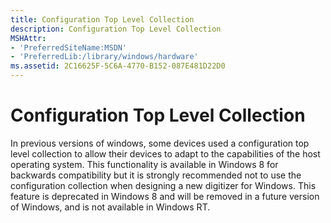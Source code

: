 ```yaml
---
title: Configuration Top Level Collection
description: Configuration Top Level Collection
MSHAttr:
- 'PreferredSiteName:MSDN'
- 'PreferredLib:/library/windows/hardware'
ms.assetid: 2C16625F-5C6A-4770-B152-087E481D22D0
---
```


# Configuration Top Level Collection


In previous versions of windows, some devices used a configuration top level collection to allow their devices to adapt to the capabilities of the host operating system. This functionality is available in Windows 8 for backwards compatibility but it is strongly recommended not to use the configuration collection when designing a new digitizer for Windows. This feature is deprecated in Windows 8 and will be removed in a future version of Windows, and is not available in Windows RT.

 

 






